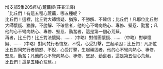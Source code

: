 增支部5集205經/心荒蕪經(莊春江譯)  
「比丘們！有這五種心荒蕪，哪五種呢？  
比丘們！這裡，比丘對大師懷疑、猶豫，不勝解、不確信；比丘們！凡那位比丘對大師懷疑、猶豫，不勝解、不確信者，他的心不彎向熱心、專修、堅忍、勤奮；凡他的心不彎向熱心、專修、堅忍、勤奮者，這是第一個心荒蕪。  
再者，比丘們！比丘對法懷疑、……（中略）對僧團懷疑、……（中略）對學懷疑、……（中略）對同梵行者憤怒、不悅，心受打擊，生起頑固；比丘們！凡那位比丘對同梵行者憤怒、不悅，心受打擊，生起頑固者，他的心不彎向熱心、專修、堅忍、勤奮；凡他的心不彎向熱心、專修、堅忍、勤奮者，這是第五個心荒蕪。  
比丘們！這是五種心荒蕪。」  
  
  
